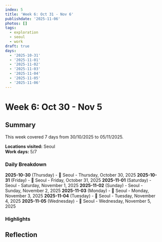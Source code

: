 ```yaml
---
index: 5
title: 'Week 6: Oct 31 - Nov 6'
publishdate: '2025-11-06'
photos: []
tags:
  - exploration
  - seoul
  - work
draft: true
days:
  - '2025-10-31'
  - '2025-11-01'
  - '2025-11-02'
  - '2025-11-03'
  - '2025-11-04'
  - '2025-11-05'
  - '2025-11-06'
---
```

# Week 6: Oct 30 - Nov 5

## Summary

This week covered 7 days from 30/10/2025 to 05/11/2025.

**Locations visited:** Seoul  
**Work days:** 5/7

### Daily Breakdown

**2025-10-30** (Thursday) - 💼 Seoul - Thursday, October 30, 2025
**2025-10-31** (Friday) - 💼 Seoul - Friday, October 31, 2025
**2025-11-01** (Saturday) - Seoul - Saturday, November 1, 2025
**2025-11-02** (Sunday) - Seoul - Sunday, November 2, 2025
**2025-11-03** (Monday) - 💼 Seoul - Monday, November 3, 2025
**2025-11-04** (Tuesday) - 💼 Seoul - Tuesday, November 4, 2025
**2025-11-05** (Wednesday) - 💼 Seoul - Wednesday, November 5, 2025

### Highlights

<!-- Add weekly highlights here -->

## Reflection

<!-- Add weekly reflection here -->
